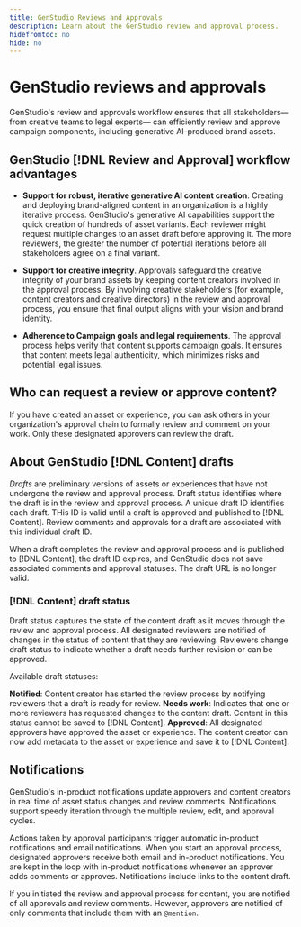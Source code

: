 ```yaml
---
title: GenStudio Reviews and Approvals
description: Learn about the GenStudio review and approval process.
hidefromtoc: no
hide: no
---
```


# GenStudio reviews and approvals

GenStudio's review and approvals workflow ensures that all stakeholders— from creative teams to legal experts— can efficiently review and approve campaign components, including generative AI-produced brand assets.

## GenStudio [!DNL Review and Approval] workflow advantages

* **Support for robust, iterative generative AI content creation**. Creating and deploying brand-aligned content in an organization is a highly iterative process. GenStudio's generative AI capabilities support the quick creation of hundreds of asset variants. Each reviewer might request multiple changes to an asset draft before approving it. The more reviewers, the greater the number of potential iterations before all stakeholders agree on a final variant.   

* **Support for creative integrity**. Approvals safeguard the creative integrity of your brand assets by keeping content creators involved in the approval process. By involving creative stakeholders (for example, content creators and creative directors) in the review and approval process, you ensure that final output aligns with your vision and brand identity.

* **Adherence to Campaign goals and legal requirements**. The approval process helps verify that content supports campaign goals. It ensures that content meets legal authenticity, which minimizes risks and potential legal issues.

## Who can request a review or approve content?

If you have created an asset or experience, you can ask others in your organization's approval chain to formally review and comment on your work. Only these designated approvers can review the draft. 

## About GenStudio [!DNL Content] drafts 

_Drafts_ are preliminary versions of assets or experiences that have not undergone the review and approval process. Draft status identifies where the draft is in the review and approval process. A unique draft ID identifies each draft. THis ID is valid until a draft is approved and published to [!DNL Content]. Review comments and approvals for a draft are associated with this individual draft ID.

When a draft completes the review and approval process and is published to [!DNL Content], the draft ID expires, and GenStudio does not save associated comments and approval statuses. The draft URL is no longer valid.

### [!DNL Content] draft status

Draft status captures the state of the content draft as it moves through the review and approval process. All designated reviewers are notified of changes in the status of content that they are reviewing. Reviewers change draft status to indicate whether a draft needs further revision or can be approved.

Available draft statuses:

**Notified**: Content creator has started the review process by notifying reviewers that a draft is ready for review.
**Needs work**: Indicates that one or more reviewers has requested changes to the content draft. Content in this status cannot be saved to [!DNL Content].
**Approved**: All designated approvers have approved the asset or experience. The content creator can now add metadata to the asset or experience and save it to [!DNL Content].

## Notifications

GenStudio's in-product notifications update approvers and content creators in real time of asset status changes and review comments. Notifications support speedy iteration through the multiple review, edit, and approval cycles.

Actions taken by approval participants trigger automatic in-product notifications and email notifications. When you start an approval process, designated approvers receive both email and in-product notifications. You are kept in the loop with in-product notifications whenever an approver adds comments or approves. Notifications include links to the content draft.

If you initiated the review and approval process for content, you are notified of all approvals and review comments. However, approvers are notified of only comments that include them with an `@mention`. 
